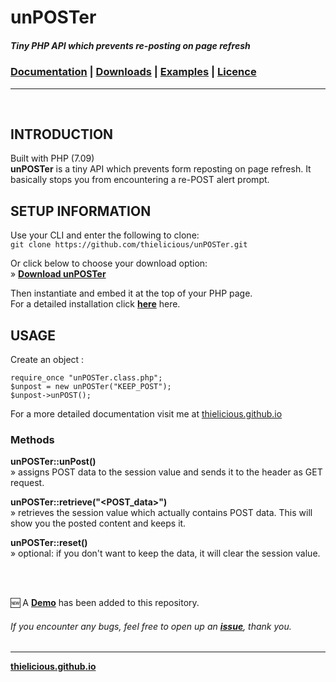# unPOSTer

##### Tiny PHP API which prevents re-posting on page refresh

### [Documentation](http:thielicious.github.io/#unposter_doc) | [Downloads](http:thielicious.github.io/#unposter_dls) | [Examples](http:thielicious.github.io/#unposter_demo) | [Licence](http:thielicious.github.io/#unposter_lic)
---

<br>

## INTRODUCTION

Built with PHP (7.09)<br>
**unPOSTer** is a tiny API which prevents form reposting on page refresh. It basically stops you from encountering a re-POST alert prompt.


## SETUP INFORMATION

Use your CLI and enter the following to clone:<br>
`git clone https://github.com/thielicious/unPOSTer.git`

Or click below to choose your download option:<br>
» **[Download unPOSTer](http://thielicious.github.io/#unposter_dls)**

Then instantiate and embed it at the top of your PHP page.<br>
For a detailed installation click **[here](http://thielicious.github.io/#unposter_doc)** here.


## USAGE

Create an object :
```
require_once "unPOSTer.class.php";
$unpost = new unPOSTer("KEEP_POST");
$unpost->unPOST();
```
For a more detailed documentation visit me at [thielicious.github.io](http://thielicious.github.io/#unposter_doc)

### Methods
**unPOSTer::unPost()**<br>
» assigns POST data to the session value and sends it to the header as GET request.

**unPOSTer::retrieve("&lt;POST_data&gt;")**<br>
» retrieves the session value which actually contains POST data. This will show you the posted content and keeps it.

**unPOSTer::reset()**<br>
» optional: if you don't want to keep the data, it will clear the session value.

<br>
<br>

:new: A **[Demo](https://github.com/thielicious/unPOSTer/tree/master/demo)** has been added to this repository.

###### If you encounter any bugs, feel free to open up an **[issue](https://github.com/thielicious/unPOSTer/issues)**, thank you.

---
**[thielicious.github.io](http://thielicious.github.io)**
